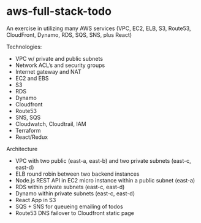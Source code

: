 # aws-full-stack-todo
An exercise in utilizing many AWS services (VPC, EC2, ELB, S3, Route53, CloudFront, Dynamo, RDS, SQS, SNS, plus React)

Technologies:
* VPC w/ private and public subnets
* Network ACL’s and security groups
* Internet gateway and NAT
* EC2 and EBS
* S3
* RDS
* Dynamo
* Cloudfront
* Route53
* SNS, SQS
* Cloudwatch, Cloudtrail, IAM
* Terraform
* React/Redux

Architecture
* VPC with two public (east-a, east-b) and two private subnets (east-c, east-d)
* ELB round robin between two backend instances
* Node.js REST API in EC2 micro instance within a public subnet (east-a)
* RDS within private subnets (east-c, east-d)
* Dynamo within private subnets (east-c, east-d)
* React App in S3
* SQS + SNS for queueing emailing of todos
* Route53 DNS failover to Cloudfront static page
